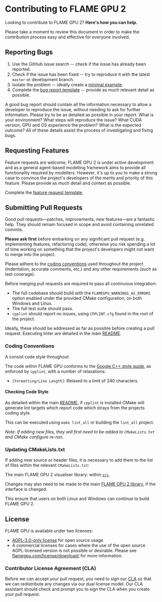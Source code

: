 # Contributing to FLAME GPU 2

Looking to contribute to FLAME GPU 2? **Here's how you can help.**

Please take a moment to review this document in order to make the contribution process easy and effective for everyone involved.

## Reporting Bugs

1. Use the GitHub issue search -- check if the issue has already been reported.
2. Check if the issue has been fixed -- try to reproduce it with the latest `master` or development branch.
3. Isolate the problem -- ideally create a [minimal example](https://stackoverflow.com/help/minimal-reproducible-example).
4. Complete the [bug report template](https://github.com/FLAMEGPU/FLAMEGPU2-visualiser/issues/new) -- provide as much relevant detail as possible.

A good bug report should contain all the information necessary to allow a developer to reproduce the issue, without needing to ask for further information.
Please try to be as detailed as possible in your report. What is your environment? What steps will reproduce the issue? What CUDA version, GPU and OS experience the problem? What is the expected outcome?
All of these details assist the process of investigating and fixing bugs.

## Requesting Features

Feature requests are welcome, FLAME GPU 2 is under active development and as a general agent-based modelling framework aims to provide all functionality required by modellers. However, it's up to *you* to make a strong case to convince the project's developers of the merits and priority of this feature. Please provide as much detail and context as possible.

Complete the [feature request template](https://github.com/FLAMEGPU/FLAMEGPU2-visualiser/issues/new).

## Submitting Pull Requests

Good pull requests—patches, improvements, new features—are a fantastic help. They should remain focused in scope and avoid containing unrelated commits.

**Please ask first** before embarking on any significant pull request (e.g. implementing features, refactoring code), otherwise you risk spending a lot of time working on something that the project's developers might not want to merge into the project.

Please adhere to the [coding conventions](#Coding-Conventions) used throughout the project (indentation, accurate comments, etc.) and any other requirements (such as test coverage).

Before merging pull requests are required to pass all continuous integration:

* The full codebase should build with the `FLAMEGPU_WARNINGS_AS_ERRORS` option enabled under the provided CMake configuration, on both Windows and Linux.
* The full test suite should pass.
* `cpplint` should report no issues, using `CPPLINT.cfg` found in the root of the project.

Ideally, these should be addressed as far as possible before creating a pull request. Executing linter are detailed in the main [README](README.md).

### Coding Conventions

A consist code style throughout

The code within FLAME GPU conforms to the [Google C++ style guide](https://google.github.io/styleguide/cppguide.html), as enforced by `cpplint`, with a number of relaxations:

* `[Formatting/Line Length]`: Relaxed to a limit of 240 characters.

<!--### Naming Conventions
??????
--->

#### Checking Code Style

As detailed within the main [README](README.md), if `cpplint` is installed CMake will generate lint targets which report code which strays from the projects coding style.

This can be executed using `make lint_all` or building the `lint_all` project.

*Note: If adding new files, they will first need to be added to `CMakeLists.txt` and CMake configure re-ran.*

### Updating CMakeLists.txt

If adding new source or header files, it is necessary to add them to the list of files within the relevant `CMakeLists.txt`:

The main FLAME GPU 2 visualiser library: within [`src`](tree/master/src).

Changes may also need to be made to the main [FLAME GPU 2 library](https://github.com/FLAMEGPU/FLAMEGPU2), if the interface is changed.

This ensure that users on both Linux and Windows can continue to build FLAME GPU 2.

## License

FLAME GPU is available under two licenses:

- [AGPL-3.0-only license](https://github.com/FLAMEGPU/FLAMEGPU2/blob/master/LICENSE.md) for open source usage
- A commercial licenses for cases where the use of the open source AGPL-licensed version is not possible or desirable. Please see [flamegpu.com/license/download/](https://flamegpu.com/download/license/) for more information.

### Contributor License Agreement (CLA)

Before we can accept your pull request, you need to sign our [CLA](https://flamegpu.com/cla/) so that we can redistribute any changes via our dual license model.
Our CLA assistant should check and prompt you to sign the CLA when you create your pull request.
